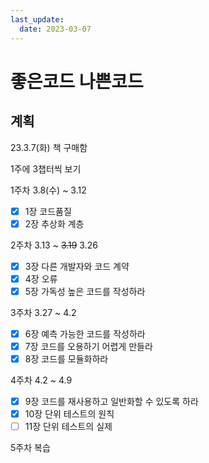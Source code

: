 ```yaml
---
last_update:
  date: 2023-03-07
---
```


# 좋은코드 나쁜코드

## 계획

23.3.7(화) 책 구매함

1주에 3챕터씩 보기

1주차 3.8(수) ~ 3.12

- [x] 1장 코드품질
- [x] 2장 추상화 계층

2주차 3.13 ~ ~~3.19~~ 3.26

- [x] 3장 다른 개발자와 코드 계약
- [x] 4장 오류
- [x] 5장 가독성 높은 코드를 작성하라

3주차 3.27 ~ 4.2

- [x] 6장 예측 가능한 코드를 작성하라
- [x] 7장 코드를 오용하기 어렵게 만들라
- [x] 8장 코드를 모듈화하라

4주차 4.2 ~ 4.9

- [x] 9장 코드를 재사용하고 일반화할 수 있도록 하라
- [x] 10장 단위 테스트의 원칙
- [ ] 11장 단위 테스트의 실제

5주차 복습
